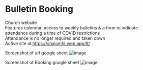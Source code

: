 # Bulletin Booking
Church website<br>
Features calendar, access to weekly bulletins & a form to indicate attendance during a time of COVID restrictions<br>
Attendance is no longer required and taken down<br>
Active site at https://shalomfs.web.app/#/<br>

Screenshot of url google sheet
![image](https://github.com/markwty/bulletinbooking/assets/43043372/42500fac-df4d-45dc-bbdb-f677bdd1ef0e)

Screenshot of Booking google sheet
![image](https://github.com/markwty/bulletinbooking/assets/43043372/4d09d482-f50b-4233-8e47-59f033f3fa37)
